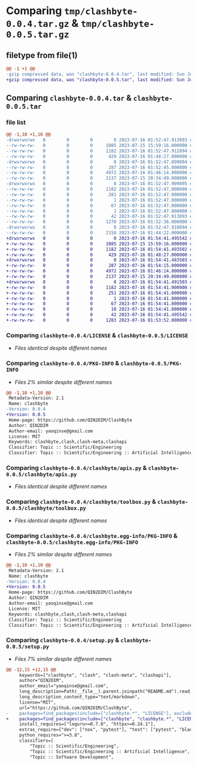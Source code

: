 # Comparing `tmp/clashbyte-0.0.4.tar.gz` & `tmp/clashbyte-0.0.5.tar.gz`

## filetype from file(1)

```diff
@@ -1 +1 @@
-gzip compressed data, was "clashbyte-0.0.4.tar", last modified: Sun Jul 16 01:52:47 2023, max compression
+gzip compressed data, was "clashbyte-0.0.5.tar", last modified: Sun Jul 16 01:54:41 2023, max compression
```

## Comparing `clashbyte-0.0.4.tar` & `clashbyte-0.0.5.tar`

### file list

```diff
@@ -1,18 +1,16 @@
-drwxrwxrwx   0        0        0        0 2023-07-16 01:52:47.913893 clashbyte-0.0.4/
--rw-rw-rw-   0        0        0     1085 2023-07-15 15:59:16.000000 clashbyte-0.0.4/LICENSE
--rw-rw-rw-   0        0        0     1182 2023-07-16 01:52:47.912894 clashbyte-0.0.4/PKG-INFO
--rw-rw-rw-   0        0        0      429 2023-07-16 01:48:27.000000 clashbyte-0.0.4/README.md
-drwxrwxrwx   0        0        0        0 2023-07-16 01:52:47.899894 clashbyte-0.0.4/clashbyte/
--rw-rw-rw-   0        0        0      287 2023-07-16 01:52:45.000000 clashbyte-0.0.4/clashbyte/__init__.py
--rw-rw-rw-   0        0        0     4972 2023-07-16 01:46:14.000000 clashbyte-0.0.4/clashbyte/apis.py
--rw-rw-rw-   0        0        0     2137 2023-07-15 20:34:49.000000 clashbyte-0.0.4/clashbyte/toolbox.py
-drwxrwxrwx   0        0        0        0 2023-07-16 01:52:47.909895 clashbyte-0.0.4/clashbyte.egg-info/
--rw-rw-rw-   0        0        0     1182 2023-07-16 01:52:47.000000 clashbyte-0.0.4/clashbyte.egg-info/PKG-INFO
--rw-rw-rw-   0        0        0      281 2023-07-16 01:52:47.000000 clashbyte-0.0.4/clashbyte.egg-info/SOURCES.txt
--rw-rw-rw-   0        0        0        1 2023-07-16 01:52:47.000000 clashbyte-0.0.4/clashbyte.egg-info/dependency_links.txt
--rw-rw-rw-   0        0        0       67 2023-07-16 01:52:47.000000 clashbyte-0.0.4/clashbyte.egg-info/requires.txt
--rw-rw-rw-   0        0        0        1 2023-07-16 01:52:47.000000 clashbyte-0.0.4/clashbyte.egg-info/top_level.txt
--rw-rw-rw-   0        0        0       42 2023-07-16 01:52:47.913893 clashbyte-0.0.4/setup.cfg
--rw-rw-rw-   0        0        0     1270 2023-07-16 01:52:36.000000 clashbyte-0.0.4/setup.py
-drwxrwxrwx   0        0        0        0 2023-07-16 01:52:47.910894 clashbyte-0.0.4/tests/
--rw-rw-rw-   0        0        0     2158 2023-07-16 01:44:22.000000 clashbyte-0.0.4/tests/test_clash_meta_apis.py
+drwxrwxrwx   0        0        0        0 2023-07-16 01:54:41.495542 clashbyte-0.0.5/
+-rw-rw-rw-   0        0        0     1085 2023-07-15 15:59:16.000000 clashbyte-0.0.5/LICENSE
+-rw-rw-rw-   0        0        0     1182 2023-07-16 01:54:41.493502 clashbyte-0.0.5/PKG-INFO
+-rw-rw-rw-   0        0        0      429 2023-07-16 01:48:27.000000 clashbyte-0.0.5/README.md
+drwxrwxrwx   0        0        0        0 2023-07-16 01:54:41.483503 clashbyte-0.0.5/clashbyte/
+-rw-rw-rw-   0        0        0      287 2023-07-16 01:54:15.000000 clashbyte-0.0.5/clashbyte/__init__.py
+-rw-rw-rw-   0        0        0     4972 2023-07-16 01:46:14.000000 clashbyte-0.0.5/clashbyte/apis.py
+-rw-rw-rw-   0        0        0     2137 2023-07-15 20:34:49.000000 clashbyte-0.0.5/clashbyte/toolbox.py
+drwxrwxrwx   0        0        0        0 2023-07-16 01:54:41.491503 clashbyte-0.0.5/clashbyte.egg-info/
+-rw-rw-rw-   0        0        0     1182 2023-07-16 01:54:41.000000 clashbyte-0.0.5/clashbyte.egg-info/PKG-INFO
+-rw-rw-rw-   0        0        0      251 2023-07-16 01:54:41.000000 clashbyte-0.0.5/clashbyte.egg-info/SOURCES.txt
+-rw-rw-rw-   0        0        0        1 2023-07-16 01:54:41.000000 clashbyte-0.0.5/clashbyte.egg-info/dependency_links.txt
+-rw-rw-rw-   0        0        0       67 2023-07-16 01:54:41.000000 clashbyte-0.0.5/clashbyte.egg-info/requires.txt
+-rw-rw-rw-   0        0        0       10 2023-07-16 01:54:41.000000 clashbyte-0.0.5/clashbyte.egg-info/top_level.txt
+-rw-rw-rw-   0        0        0       42 2023-07-16 01:54:41.495542 clashbyte-0.0.5/setup.cfg
+-rw-rw-rw-   0        0        0     1283 2023-07-16 01:53:52.000000 clashbyte-0.0.5/setup.py
```

### Comparing `clashbyte-0.0.4/LICENSE` & `clashbyte-0.0.5/LICENSE`

 * *Files identical despite different names*

### Comparing `clashbyte-0.0.4/PKG-INFO` & `clashbyte-0.0.5/PKG-INFO`

 * *Files 2% similar despite different names*

```diff
@@ -1,10 +1,10 @@
 Metadata-Version: 2.1
 Name: clashbyte
-Version: 0.0.4
+Version: 0.0.5
 Home-page: https://github.com/QIN2DIM/ClashByte
 Author: QIN2DIM
 Author-email: yaoqinse@gmail.com
 License: MIT
 Keywords: clashbyte,clash,clash-meta,clashapi
 Classifier: Topic :: Scientific/Engineering
 Classifier: Topic :: Scientific/Engineering :: Artificial Intelligence
```

### Comparing `clashbyte-0.0.4/clashbyte/apis.py` & `clashbyte-0.0.5/clashbyte/apis.py`

 * *Files identical despite different names*

### Comparing `clashbyte-0.0.4/clashbyte/toolbox.py` & `clashbyte-0.0.5/clashbyte/toolbox.py`

 * *Files identical despite different names*

### Comparing `clashbyte-0.0.4/clashbyte.egg-info/PKG-INFO` & `clashbyte-0.0.5/clashbyte.egg-info/PKG-INFO`

 * *Files 2% similar despite different names*

```diff
@@ -1,10 +1,10 @@
 Metadata-Version: 2.1
 Name: clashbyte
-Version: 0.0.4
+Version: 0.0.5
 Home-page: https://github.com/QIN2DIM/ClashByte
 Author: QIN2DIM
 Author-email: yaoqinse@gmail.com
 License: MIT
 Keywords: clashbyte,clash,clash-meta,clashapi
 Classifier: Topic :: Scientific/Engineering
 Classifier: Topic :: Scientific/Engineering :: Artificial Intelligence
```

### Comparing `clashbyte-0.0.4/setup.py` & `clashbyte-0.0.5/setup.py`

 * *Files 7% similar despite different names*

```diff
@@ -12,15 +12,15 @@
     keywords=["clashbyte", "clash", "clash-meta", "clashapi"],
     author="QIN2DIM",
     author_email="yaoqinse@gmail.com",
     long_description=Path(__file__).parent.joinpath("README.md").read_text(encoding="utf8"),
     long_description_content_type="text/markdown",
     license="MIT",
     url="https://github.com/QIN2DIM/ClashByte",
-    packages=find_packages(include=["clashbyte.*", "LICENSE"], exclude=["tests"]),
+    packages=find_packages(include=["clashbyte", "clashbyte.*", "LICENSE"], exclude=["tests"]),
     install_requires=["loguru>=0.7.0", "httpx>=0.24.1"],
     extras_require={"dev": ["nox", "pytest"], "test": ["pytest", "black"]},
     python_requires=">=3.8",
     classifiers=[
         "Topic :: Scientific/Engineering",
         "Topic :: Scientific/Engineering :: Artificial Intelligence",
         "Topic :: Software Development",
```

